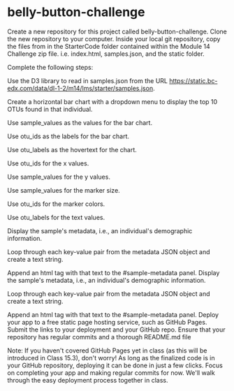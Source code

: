 # belly-button-challenge
Create a new repository for this project called belly-button-challenge.
Clone the new repository to your computer.
Inside your local git repository, copy the files from in the StarterCode folder contained within the Module 14 Challenge zip file. i.e. index.html, samples.json, and the static folder.

Complete the following steps:

Use the D3 library to read in samples.json from the URL https://static.bc-edx.com/data/dl-1-2/m14/lms/starter/samples.json.

Create a horizontal bar chart with a dropdown menu to display the top 10 OTUs found in that individual.

Use sample_values as the values for the bar chart.

Use otu_ids as the labels for the bar chart.

Use otu_labels as the hovertext for the chart.

Use otu_ids for the x values.

Use sample_values for the y values.

Use sample_values for the marker size.

Use otu_ids for the marker colors.

Use otu_labels for the text values.

Display the sample's metadata, i.e., an individual's demographic information.

Loop through each key-value pair from the metadata JSON object and create a text string.

Append an html tag with that text to the #sample-metadata panel.
Display the sample's metadata, i.e., an individual's demographic information.

Loop through each key-value pair from the metadata JSON object and create a text string.

Append an html tag with that text to the #sample-metadata panel.
Deploy your app to a free static page hosting service, such as GitHub Pages. Submit the links to your deployment and your GitHub repo. Ensure that your repository has regular commits and a thorough README.md file

Note: If you haven't covered GitHub Pages yet in class (as this will be introduced in Class 15.3), don't worry! As long as the finalized code is in your GitHub repository, deploying it can be done in just a few clicks. Focus on completing your app and making regular commits for now. We'll walk through the easy deployment process together in class.


